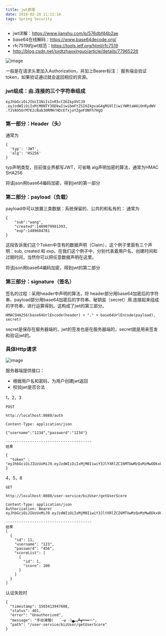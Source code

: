 ```yaml
---
title: jwt原理
date: 2018-02-28 11:11:14
tags: Spring Security
---
```


* jwt详解：https://www.jianshu.com/p/576dbf44b2ae
* base64在线解码：https://www.base64decode.org/ 
* rfc7519的jwt规范：https://tools.ietf.org/html/rfc7519
* http://blog.csdn.net/sxdtzhaoxinguo/article/details/77965226

![image](https://note.youdao.com/yws/api/personal/file/F4B2C8FD47374D76B58A69F6A27373A7?method=download&shareKey=bb536cf845bc080a447a27dc0332fbfe)

一般是在请求头里加入Authorization，并加上Bearer标注：
服务端会验证token，如果验证通过就会返回相应的资源。

### jwt组成：由.连接的三个字符串组成
```
eyJhbGciOiJIUzI1NiIsInR5cCI6IkpXVCJ9
.eyJzdWIiOiIxMjM0NTY3ODkwIiwibmFtZSI6IkpvaG4gRG9lIiwiYWRtaW4iOnRydWV
.TJVA95OrM7E2cBab30RMHrHDcEfxjoYZgeFONFh7HgQ
```
### 第一部分：Header（头）
通常为
```
{
  'typ': 'JWT',
  'alg': 'HS256'
}
```
typ声明类型，目前值业界都写JWT，可省略
alg声明加密的算法，通常为HMAC SHA256

将该json用base64编码加密，得到jwt的第一部分

### 第二部分：payload（负载）
payload中可以放置三类数据：系统保留的、公共的和私有的：
通常为
```
{
    "sub":"wang",
    "created":1489079981393,
    "exp":1489684781
}
```

这段告诉我们这个Token中含有的数据声明（Claim），这个例子里面有三个声明：sub, created 和 exp。在我们这个例子中，分别代表着用户名、创建时间和过期时间，当然你可以把任意数据声明在这里。

将该json用base64编码加密，得到jwt的第二部分

### 第三部分：signature（签名）
签名的过程：采用header中声明的算法，将 header部分用base64加密后的字符串、payload部分用base64加密后的字符串、秘钥盐（secret）用.连接起来组成的字符串，进行运算得到。这构成了jwt的第三部分。
```
HMACSHA256(base64UrlEncode(header) + "." + base64UrlEncode(payload), secret)
```
secret是保存在服务器端的，jwt的签发也是在服务器端的，secret就是用来签发和验证jwt的。

### 具体Http请求
![image](https://note.youdao.com/yws/api/personal/file/D08E456040724A6E91C3A7151AEF7C64?method=download&shareKey=99d17c82adb574c226713cdbaf185dfc)

服务器端提供接口：
- 根据用户名和密码，为用户创建jwt返回
- 校验jwt是否合法

1，2，3

```
POST 

http://localhost:8080/auth

Content-Type: application/json

{"username":"1234","password":"1234"}

---------------------------------------
结果

{
  "token" : "eyJhbGciOiJIUzUxMiJ9.eyJzdWIiOiIxMjM0IiwiY3JlYXRlZCI6MTUwMzQxMzMwODkxOCwiZXhwIjoxNTA0MDE4MTA4fQ.jQc5MRdgKfi5ds1N0ZSsxkunQQVkFuGJ7Giv1_JrjTiKsu3h7UwE8vjU5wVPaipM_zkbHaMpRqXvF__ci5p7aw"
}
```
4，5，6

```
GET

http://localhost:8080/user-service/bizUser/getUserScore

Content-Type: application/json
Authorization: Bearer eyJhbGciOiJIUzUxMiJ9.eyJzdWIiOiIxMjM0IiwiY3JlYXRlZCI6MTUwMzQxMzMwODkxOCwiZXhwIjoxNTA0MDE4MTA4fQ.jQc5MRdgKfi5ds1N0ZSsxkunQQVkFuGJ7Giv1_JrjTiKsu3h7UwE8vjU5wVPaipM_zkbHaMpRqXvF__ci5p7aw

---------------------------------------
结果
[
  {
    "id": 11,
    "username": "123",
    "password": "456",
    "scoreList": [
      {
        "id": 1,
        "score": 100
      }
    ]
  }
]
```
认证失败时

```
{
  "timestamp": 1503413947608,
  "status": 401,
  "error": "Unauthorized",
  "message": "手动滑稽(　 ´-ω ･)▄︻┻┳══━一",
  "path": "/user-service/bizUser/getUserScore"
}
```
